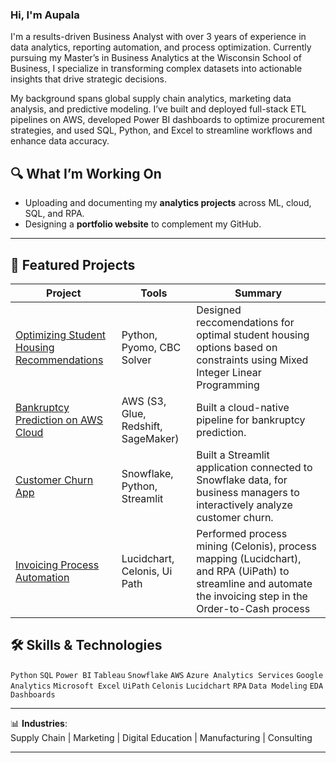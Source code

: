 ### Hi, I'm Aupala


I'm a results-driven Business Analyst with over 3 years of experience in data analytics, reporting automation, and process optimization. Currently pursuing my Master’s in Business Analytics at the Wisconsin School of Business, I specialize in transforming complex datasets into actionable insights that drive strategic decisions.

My background spans global supply chain analytics, marketing data analysis, and predictive modeling. I’ve built and deployed full-stack ETL pipelines on AWS, developed Power BI dashboards to optimize procurement strategies, and used SQL, Python, and Excel to streamline workflows and enhance data accuracy.

## 🔍 What I’m Working On
- Uploading and documenting my **analytics projects** across ML, cloud, SQL, and RPA.
- Designing a **portfolio website** to complement my GitHub.


---

## 📂 Featured Projects

| Project | Tools | Summary |
|--------|-------|---------|
| [Optimizing Student Housing Recommendations](./Optimizing-Student-Housing-Recommendations) | Python, Pyomo, CBC Solver | Designed reccomendations for optimal student housing options based on constraints using Mixed Integer Linear Programming|
| [Bankruptcy Prediction on AWS Cloud](./Bankruptcy_Prediction) | AWS (S3, Glue, Redshift, SageMaker) | Built a cloud-native pipeline for bankruptcy prediction. |
| [Customer Churn App](./Customer_Churn_App) | Snowflake, Python, Streamlit | Built a Streamlit application connected to Snowflake data, for business managers to interactively analyze customer churn. |
| [Invoicing Process Automation ](./Invoicing-Process-Automation) | Lucidchart, Celonis, Ui Path | Performed process mining (Celonis), process mapping (Lucidchart), and RPA (UiPath) to streamline and automate the invoicing step in the Order-to-Cash process | 


## 🛠️ Skills & Technologies

`Python` `SQL` `Power BI` `Tableau` `Snowflake` `AWS` `Azure Analytics Services` `Google Analytics`  `Microsoft Excel` 
`UiPath` `Celonis` `Lucidchart` `RPA` `Data Modeling` `EDA` `Dashboards`

---
📊 **Industries**:  
Supply Chain | Marketing | Digital Education | Manufacturing | Consulting

---
